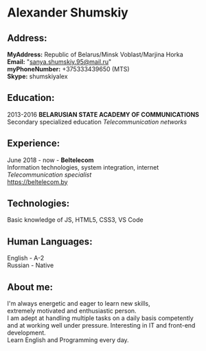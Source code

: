 # Alexander Shumskiy

## Address:

__MyAddress:__ Republic of Belarus/Minsk Voblast/Marjina Horka \
__Email:__ "sanya.shumskiy.95@mail.ru" \
__myPhoneNumber:__ +375333439650 (MTS) \
__Skype:__  shumskiyalex 
## Education:

2013-2016 __BELARUSIAN STATE ACADEMY OF COMMUNICATIONS__ \
Secondary specialized education _Telecommunication networks_ 

## Experience:

June 2018 - now - __Beltelecom__ \
Information technologies, system integration, internet \
_Telecommunication specialist_ \
https://beltelecom.by

## Technologies:

Basic knowledge of JS, HTML5, CSS3, VS Code

## Human Languages:

English - A-2 \
Russian - Native

## About me: 

I'm always energetic and eager to learn new skills, \
extremely motivated and enthusiastic person.  \
I am adept at handling multiple tasks on a daily basis competently \
and at working well under pressure. Interesting in IT and front-end development. \
Learn English and Programming every day.
